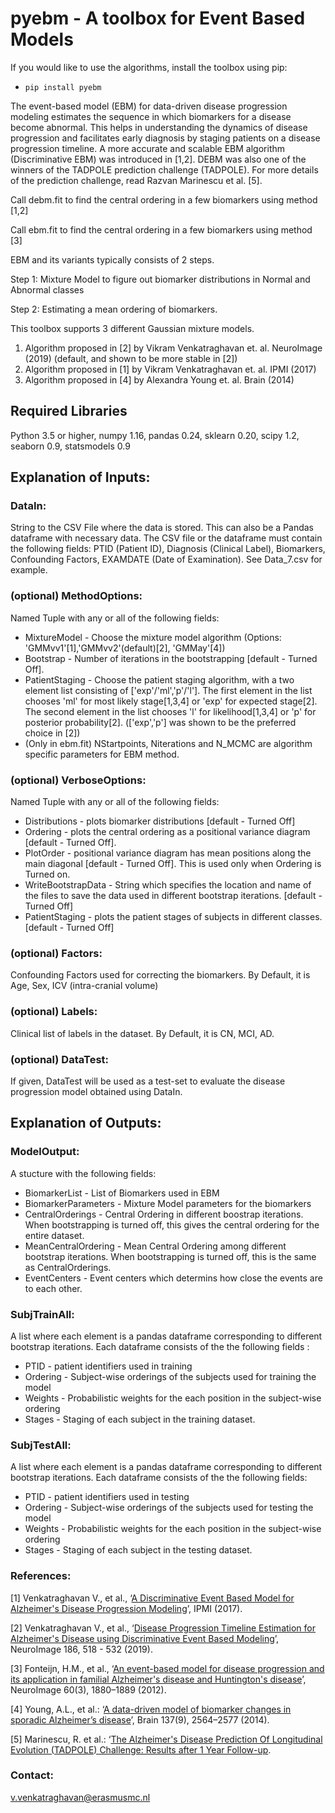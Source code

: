 # pyebm - A toolbox for Event Based Models

If you would like to use the algorithms, install the toolbox using pip:

- `pip install pyebm`

The event-based model (EBM) for data-driven disease progression modeling estimates the sequence in which biomarkers for a disease become abnormal. This helps in understanding the dynamics of disease progression and facilitates early diagnosis by staging patients on a disease progression timeline. A more accurate and scalable EBM algorithm (Discriminative EBM) was introduced in [1,2]. DEBM was also one of the winners of the TADPOLE prediction challenge (TADPOLE). For more details of the prediction challenge, read Razvan Marinescu et al. [5].

Call debm.fit to find the central ordering in a few biomarkers using method [1,2]

Call ebm.fit to find the central ordering in a few biomarkers using method [3]

EBM and its variants typically consists of 2 steps. 

Step 1: Mixture Model to figure out biomarker distributions in Normal and Abnormal classes

Step 2: Estimating a mean ordering of biomarkers.

This toolbox supports 3 different Gaussian mixture models.
1. Algorithm proposed in [2] by Vikram Venkatraghavan et. al. NeuroImage (2019) (default, and shown to be more stable in [2])
2. Algorithm proposed in [1] by Vikram Venkatraghavan et. al. IPMI (2017)
3. Algorithm proposed in [4] by Alexandra Young et. al. Brain (2014)

## Required Libraries

Python 3.5 or higher, numpy 1.16, pandas 0.24, sklearn 0.20, scipy 1.2, seaborn 0.9, statsmodels 0.9

## Explanation of Inputs:

### DataIn:
 String to the CSV File where the data is stored. This can also be a Pandas dataframe with necessary data. The CSV file or the dataframe must contain the following fields: PTID (Patient ID), Diagnosis (Clinical Label), Biomarkers, Confounding Factors, EXAMDATE (Date of Examination). See Data_7.csv for example.
### (optional) MethodOptions:
Named Tuple with any or all of the following fields:

*   MixtureModel - Choose the mixture model algorithm (Options: 'GMMvv1'[1],'GMMvv2'(default)[2], 'GMMay'[4]) 
*   Bootstrap - Number of iterations in the bootstrapping [default - Turned Off].
*   PatientStaging - Choose the patient staging algorithm, with a two element list consisting of ['exp'/'ml','p'/'l']. The first element in the list chooses 'ml' for most likely stage[1,3,4] or 'exp' for expected stage[2]. The second element in the list chooses 'l' for likelihood[1,3,4] or 'p' for posterior probability[2]. (['exp','p'] was shown to be the preferred choice in [2])
*   (Only in ebm.fit) NStartpoints, Niterations and N_MCMC are algorithm specific parameters for EBM method.

### (optional) VerboseOptions:
Named Tuple with any or all of the following fields:

*   Distributions - plots biomarker distributions [default - Turned Off]
*   Ordering - plots the central ordering as a positional variance diagram [default - Turned Off].
*   PlotOrder - positional variance diagram has mean positions along the main diagonal [default - Turned Off]. This is used only when Ordering is Turned on.
*   WriteBootstrapData - String which specifies the location and name of the files to save the data used in different bootstrap iterations. [default - Turned Off]
*   PatientStaging - plots the patient stages of subjects in different classes. [default - Turned Off]

### (optional) Factors:
Confounding Factors used for correcting the biomarkers. By Default, it is Age, Sex, ICV (intra-cranial volume)

### (optional) Labels:
Clinical list of labels in the dataset. By Default, it is CN, MCI, AD.

### (optional) DataTest:
If given, DataTest will be used as a test-set to evaluate the disease progression model obtained using DataIn.

## Explanation of Outputs:

### ModelOutput:
A stucture with the following fields:
* BiomarkerList - List of Biomarkers used in EBM
* BiomarkerParameters - Mixture Model parameters for the biomarkers
* CentralOrderings - Central Ordering in different boostrap iterations. When bootstrapping is turned off, this gives the central ordering for the entire dataset.
* MeanCentralOrdering - Mean Central Ordering among different bootstrap iterations. When bootstrapping is turned off, this is the same as CentralOrderings.
* EventCenters - Event centers which determins how close the events are to each other.

### SubjTrainAll:
A list where each element is a pandas dataframe corresponding to different bootstrap iterations. 
Each dataframe consists of the the following fields :
* PTID - patient identifiers used in training
* Ordering - Subject-wise orderings of the subjects used for training the model
* Weights - Probabilistic weights for the each position in the subject-wise ordering
* Stages - Staging of each subject in the training dataset.

### SubjTestAll:
A list where each element is a pandas dataframe corresponding to different bootstrap iterations. 
Each dataframe consists of the the following fields:
* PTID - patient identifiers used in testing
* Ordering - Subject-wise orderings of the subjects used for testing the model
* Weights - Probabilistic weights for the each position in the subject-wise ordering
* Stages - Staging of each subject in the testing dataset.

### References:

[1] Venkatraghavan V., et al., ‘[A Discriminative Event Based Model for Alzheimer's Disease Progression Modeling](https://arxiv.org/abs/1702.06408)’, IPMI (2017).

[2] Venkatraghavan V., et al., ‘[Disease Progression Timeline Estimation for Alzheimer's Disease using Discriminative Event Based Modeling](https://doi.org/10.1016/j.neuroimage.2018.11.024)’, NeuroImage 186, 518 - 532 (2019).

[3] Fonteijn, H.M., et al., ‘[An event-based model for disease progression and its application in familial Alzheimer's disease and Huntington's disease](https://doi.org/10.1016/j.neuroimage.2012.01.062)’, NeuroImage 60(3), 1880–1889 (2012).

[4] Young, A.L., et al.: ‘[A data-driven model of biomarker changes in sporadic Alzheimer’s disease](https://doi.org/10.1093/brain/awu176)’, Brain 137(9), 2564–2577 (2014).

[5] Marinescu, R. et al.: ‘[The Alzheimer's Disease Prediction Of Longitudinal Evolution (TADPOLE) Challenge: Results after 1 Year Follow-up](https://arxiv.org/abs/2002.03419). 

### Contact:

v.venkatraghavan@erasmusmc.nl
